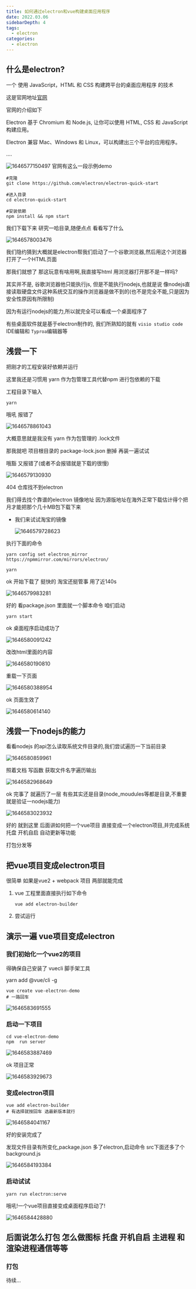 ```yaml
---
title: 如何通过electron和vue构建桌面应用程序
date: 2022.03.06
sidebarDepth: 4
tags:
  - electron
categories:
  - electron
---
```


## 什么是electron?

一个 使用 JavaScript，HTML 和 CSS 构建跨平台的桌面应用程序 的技术

这是官网地址[官网](https://www.electronjs.org/)

官网的介绍如下

 Electron 基于 Chromium 和 Node.js, 让你可以使用 HTML, CSS 和 JavaScript 构建应用。 

 Electron 兼容 Mac、Windows 和 Linux，可以构建出三个平台的应用程序。 

....

![1646577150497](https://gitee.com/chuanyuan_an/tuchuang/raw/master/image/202203/07/005020-726202.png)
官网有这么一段示例demo

```
#克隆
git clone https://github.com/electron/electron-quick-start

#进入目录
cd electron-quick-start

#安装依赖
npm install && npm start
```

我们下载下来 研究一哈目录,随便点点 看看写了什么

![1646578003476](https://gitee.com/chuanyuan_an/tuchuang/raw/master/image/202203/06/224644-47416.png)

我们隐约猜到大概就是electron帮我们启动了一个谷歌浏览器,然后用这个浏览器打开了一个HTML页面



那我们就想了 那这玩意有啥用啊,我直接写html 用浏览器打开那不是一样吗?

其实并不是, 谷歌浏览器他只能执行js, 但是不能执行nodejs,也就是说 像nodejs直接读取硬盘文件这种系统交互的操作浏览器是做不到的(也不是完全不能,只是因为安全性原因有所限制)

因为有运行nodejs的能力,所以就完全可以看成一个桌面程序了

有些桌面软件就是基于electron制作的, 我们所熟知的就有 `visio studio code` IDE编辑和 `Typroa`编辑器等

## 浅尝一下

把刚才的工程安装好依赖并运行

这里我还是习惯用 yarn 作为包管理工具代替npm 进行包依赖的下载

工程目录下输入

```
yarn
```

哦吼 报错了

![1646578861043](https://gitee.com/chuanyuan_an/tuchuang/raw/master/image/202203/06/230101-946921.png)

大概意思就是我没有 yarn 作为包管理的 .lock文件 

那我就吧 项目根目录的 package-lock.json 删掉 再装一遍试试


哦豁 又报错了(或者不会报错就是下载的很慢)

![1646579130930](https://gitee.com/chuanyuan_an/tuchuang/raw/master/image/202203/06/230531-188026.png)

404 仓库找不到electron

我们得去找个靠谱的electron 镜像地址 因为源版地址在海外正常下载估计得个把月才能把那个几十MB包下载下来

- 我们来试试淘宝的镜像

  ![1646579728623](https://gitee.com/chuanyuan_an/tuchuang/raw/master/image/202203/06/231528-984661.png)

执行下面的命令

```
yarn config set electron_mirror https://npmmirror.com/mirrors/electron/

yarn
```

ok 开始下载了 挺快的 淘宝还挺管事  用了近140s

![1646579983281](https://gitee.com/chuanyuan_an/tuchuang/raw/master/image/202203/06/231944-600329.png)

好的 看package.json 里面就一个脚本命令 咱们启动

```
yarn start
```

ok 桌面程序启动成功了 

![1646580091242](https://gitee.com/chuanyuan_an/tuchuang/raw/master/image/202203/06/232131-378829.png)

改改html里面的内容

![1646580190810](https://gitee.com/chuanyuan_an/tuchuang/raw/master/image/202203/06/232312-892592.png)

重载一下页面

![1646580388954](https://gitee.com/chuanyuan_an/tuchuang/raw/master/image/202203/06/232629-656339.png)

ok 页面生效了

![1646580614140](https://gitee.com/chuanyuan_an/tuchuang/raw/master/image/202203/06/233014-643151.png)

## 浅尝一下nodejs的能力

看看nodejs 的api怎么读取系统文件目录的,我们尝试遍历一下当前目录

![1646580859961](https://gitee.com/chuanyuan_an/tuchuang/raw/master/image/202203/06/233421-984018.png)

照着文档 写函数 获取文件名字遍历输出

![1646582968649](https://gitee.com/chuanyuan_an/tuchuang/raw/master/image/202203/07/000929-307631.png)

ok 完事了 就遍历了一层 有些其实还是目录(node_moudules等都是目录,不重要 就是验证一nodejs能力)

![1646583023932](https://gitee.com/chuanyuan_an/tuchuang/raw/master/image/202203/07/001025-103347.png)

好的 就到这里 后面讲如何把一个vue项目 直接变成一个electron项目,并完成系统托盘 开机自启 自动更新等功能

打包分发等

## 把vue项目变成electron项目

很简单 如果是vue2 + webpack 项目 两部就能完成

1. vue 工程里面直接执行如下命令

   ```
   vue add electron-builder
   ```

2. 尝试运行



## 演示一遍 vue项目变成electron

### 我们初始化一个vue2的项目

得确保自己安装了 vuecli 脚手架工具

yarn add @vue/cli -g

```
vue create vue-electron-demo
# 一路回车
```

![1646583691555](https://gitee.com/chuanyuan_an/tuchuang/raw/master/image/202203/07/002132-862149.png)

### 启动一下项目

```
cd vue-electron-demo
npm  run server
```

![1646583887469](https://gitee.com/chuanyuan_an/tuchuang/raw/master/image/202203/07/002447-815852.png)

ok 项目正常

![1646583929673](https://gitee.com/chuanyuan_an/tuchuang/raw/master/image/202203/07/002529-215688.png)

### 变成electron项目

```
vue add electron-builder
# 有选择就按回车 选最新版本就行
```

![1646584041167](C:/Users/admin/AppData/Roaming/Typora/typora-user-images/1646584041167.png)

好的安装完成了

发现文件目录有所变化,package.json 多了electron,启动命令 src下面还多了个background.js

![1646584193384](https://gitee.com/chuanyuan_an/tuchuang/raw/master/image/202203/07/002955-919395.png)

### 启动试试

```
yarn run electron:serve
```

哦吼!一个vue项目直接变成桌面程序启动了!

![1646584428880](https://gitee.com/chuanyuan_an/tuchuang/raw/master/image/202203/07/003350-631220.png)

## 后面说怎么打包 怎么做图标 托盘 开机自启 主进程 和渲染进程通信等等

### 打包

待续...
